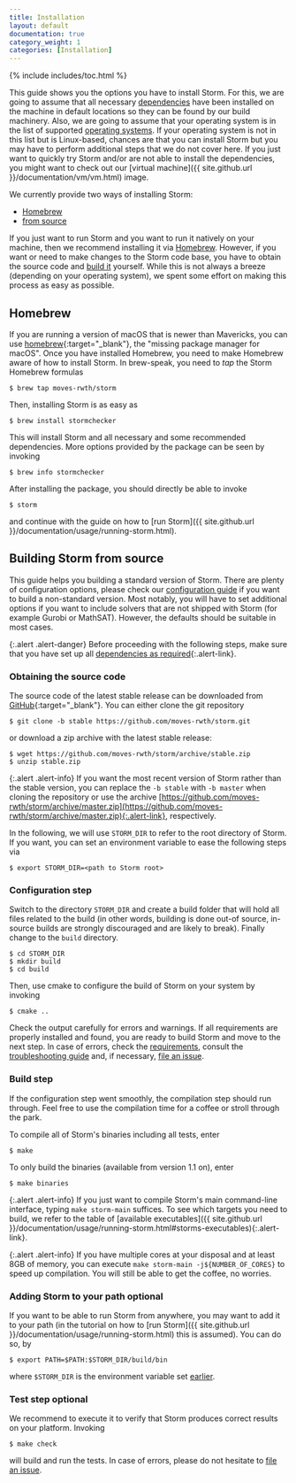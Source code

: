 ```yaml
---
title: Installation
layout: default
documentation: true
category_weight: 1
categories: [Installation]
---
```


{% include includes/toc.html %}

This guide shows you the options you have to install Storm. For this, we are going to assume that all necessary [dependencies](requirements.html) have been installed on the machine in default locations so they can be found by our build machinery. Also, we are going to assume that your operating system is in the list of supported [operating systems](requirements.html#supported-os). If your operating system is not in this list but is Linux-based, chances are that you can install Storm but you may have to perform additional steps that we do not cover here. If you just want to quickly try Storm and/or are not able to install the dependencies, you might want to check out our [virtual machine]({{ site.github.url }}/documentation/vm/vm.html) image.

We currently provide two ways of installing Storm:

- [Homebrew](#homebrew)
- [from source](#building-storm-from-source)

If you just want to run Storm and you want to run it natively on your machine, then we recommend installing it via [Homebrew](#homebrew). However, if you want or need to make changes to the Storm code base, you have to obtain the source code and [build it](#building-storm-from-source) yourself. While this is not always a breeze (depending on your operating system), we spent some effort on making this process as easy as possible.

## Homebrew

If you are running a version of macOS that is newer than Mavericks, you can use [homebrew](https://brew.sh/){:target="_blank"}, the "missing package manager for macOS". Once you have installed Homebrew, you need to make Homebrew aware of how to install Storm. In brew-speak, you need to *tap* the Storm Homebrew formulas

```console
$ brew tap moves-rwth/storm
```

Then, installing Storm is as easy as

```console
$ brew install stormchecker
```

This will install Storm and all necessary and some recommended dependencies. More options provided by the package can be seen by invoking

```console
$ brew info stormchecker
```

After installing the package, you should directly be able to invoke

```console
$ storm
```

and continue with the guide on how to [run Storm]({{ site.github.url }}/documentation/usage/running-storm.html).

## Building Storm from source

This guide helps you building a standard version of Storm. There are plenty of configuration options, please check our [configuration guide](manual-configuration.html) if you want to build a non-standard version. Most notably, you will have to set additional options if you want to include solvers that are not shipped with Storm (for example Gurobi or MathSAT). However, the defaults should be suitable in most cases.

{:.alert .alert-danger}
Before proceeding with the following steps, make sure that you have set up all [dependencies as required](requirements.html){:.alert-link}.

### Obtaining the source code

The source code of the latest stable release can be downloaded from [GitHub](https://github.com/moves-rwth/storm/releases/latest){:target="_blank"}. You can either clone the git repository
```console
$ git clone -b stable https://github.com/moves-rwth/storm.git
```
or download a zip archive with the latest stable release:
```console
$ wget https://github.com/moves-rwth/storm/archive/stable.zip
$ unzip stable.zip
```

{:.alert .alert-info}
If you want the most recent version of Storm rather than the stable version, you can replace the `-b stable` with `-b master` when cloning the repository or use the archive [https://github.com/moves-rwth/storm/archive/master.zip](https://github.com/moves-rwth/storm/archive/master.zip){:.alert-link}, respectively.

In the following, we will use `STORM_DIR` to refer to the root directory of Storm. If you want, you can set an environment variable to ease the following steps via
```console
$ export STORM_DIR=<path to Storm root>
```

### Configuration step

Switch to the directory `STORM_DIR` and create a build folder that will hold all files related to the build (in other words, building is done out-of source, in-source builds are strongly discouraged and are likely to break). Finally change to the `build` directory.

```console
$ cd STORM_DIR
$ mkdir build
$ cd build
```

Then, use cmake to configure the build of Storm on your system by invoking

```console
$ cmake ..
```

Check the output carefully for errors and warnings. If all requirements are properly installed and found, you are ready to build Storm and move to the next step. In case of errors, check the [requirements](requirements.html), consult the [troubleshooting guide](troubleshooting.html) and, if necessary, [file an issue](troubleshooting.html#file-an-issue).

### Build step

If the configuration step went smoothly, the compilation step should run through. Feel free to use the compilation time for a coffee or stroll through the park.

To compile all of Storm's binaries including all tests, enter

```console
$ make
```

To only build the binaries (available from version 1.1 on), enter

```console
$ make binaries
```

{:.alert .alert-info}
If you just want to compile Storm's main command-line interface, typing `make storm-main` suffices. To see which targets you need to build, we refer to the table of [available executables]({{ site.github.url }}/documentation/usage/running-storm.html#storms-executables){:.alert-link}.

{:.alert .alert-info}
If you have multiple cores at your disposal and at least 8GB of memory, you can execute
`make storm-main -j${NUMBER_OF_CORES}` to speed up compilation. You will still be able to get the coffee, no worries.

### Adding Storm to your path <span class="label label-info">optional</span>

If you want to be able to run Storm from anywhere, you may want to add it to your path (in the tutorial on how to [run Storm]({{ site.github.url }}/documentation/usage/running-storm.html) this is assumed). You can do so, by

```console
$ export PATH=$PATH:$STORM_DIR/build/bin
```

where `$STORM_DIR` is the environment variable set [earlier](#obtaining-the-source-code).

### Test step <span class="label label-info">optional</span>

We recommend to execute it to verify that Storm produces correct results on your platform. Invoking

```console
$ make check
```

will build and run the tests. In case of errors, please do not hesitate to [file an issue](troubleshooting.html#file-an-issue).
